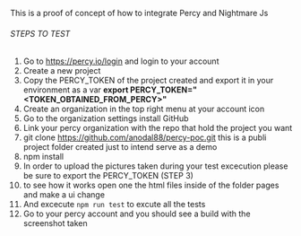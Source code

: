 This is a proof of concept of how to integrate Percy and Nightmare Js

###### STEPS TO TEST #######

1. Go to https://percy.io/login and login to your account  
2. Create a new project  
3. Copy the PERCY_TOKEN of the project created and export it in your environment as a var <b>export PERCY_TOKEN="<TOKEN_OBTAINED_FROM_PERCY>"</b>
4. Create an organization in the top right menu at your account icon
5. Go to the organization settings install GitHub
6. Link your percy organization with the repo that hold the project you want
7. git clone https://github.com/anodal88/percy-poc.git this is a publi project folder created just to intend serve as a demo
8. npm install 
9. In order to upload the pictures taken during your test excecution please be sure to export the PERCY_TOKEN (STEP 3)
10. to see how it works open one the html files inside of the folder pages and make a ui change
11. And excecute `npm run test` to excute all the tests
12. Go to your percy account and you should see a build with the screenshot taken